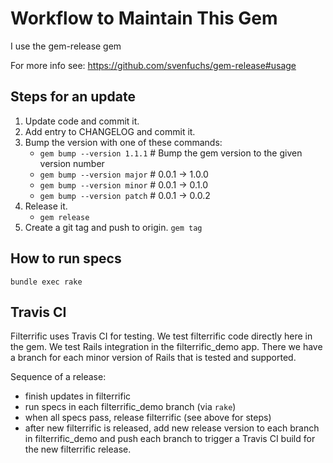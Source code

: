# Workflow to Maintain This Gem

I use the gem-release gem

For more info see: https://github.com/svenfuchs/gem-release#usage



## Steps for an update

1. Update code and commit it.
2. Add entry to CHANGELOG and commit it.
3. Bump the version with one of these commands:
   * `gem bump --version 1.1.1` # Bump the gem version to the given version number
   * `gem bump --version major` # 0.0.1 -> 1.0.0
   * `gem bump --version minor` # 0.0.1 -> 0.1.0
   * `gem bump --version patch` # 0.0.1 -> 0.0.2
4. Release it.
   * `gem release`
5. Create a git tag and push to origin.
   `gem tag`



## How to run specs

`bundle exec rake`



## Travis CI

Filterrific uses Travis CI for testing. We test filterrific code directly here
in the gem. We test Rails integration in the filterrific_demo app. There we have
a branch for each minor version of Rails that is tested and supported.

Sequence of a release:

* finish updates in filterrific
* run specs in each filterrific_demo branch (via `rake`)
* when all specs pass, release filterrific (see above for steps)
* after new filterrific is released, add new release version to each branch in
  filterrific_demo and push each branch to trigger a Travis CI build for the
  new filterrific release.
